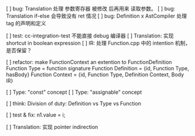 ﻿

[ ] bug: Translation 处理 参数寄存器 被修改 后再用来 读取参数。
[ ] bug: Translation if-else 会导致没有 ret 情况
[ ] bug: Definition x AstCompiler 处理 tag 的声明和定义

[ ] test: cc-integration-test 不能直接 debug 编译器
[ ] Translation: 实现 shortcut in boolean expression
[ ] IR: 处理 Function.cpp 中的 intention 机制，是否保留？

[ ] refactor: make FunctionContext an extention to FunctionDefinition
        Function Type = function signature
        Function Definition = {id, Function Type, hasBody}
        Function Context = {id, Function Type, Definition Context, Body IR}

[ ] Type: "const" concept
[ ] Type: "assignable" concept

[ ] think: Division of duty: Definition vs Type vs Function



[ ] test & fix:
    n1.value = i;

[ ] Translation: 实现 pointer indirection
